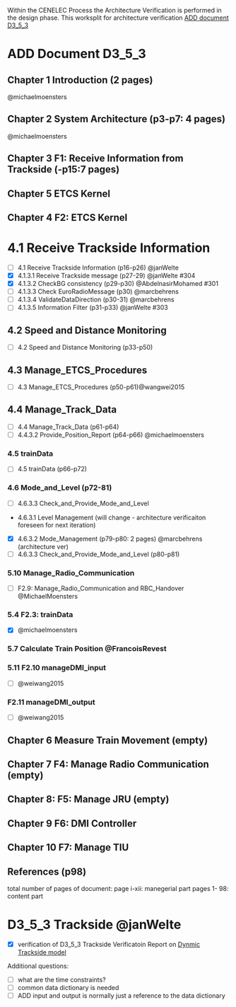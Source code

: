 Within the CENELEC Process the Architecture Verification is performed in the design phase.
This worksplit for architecture verification [ADD document D3_5_3](https://github.com/openETCS/modeling/blob/master/openETCS%20ArchitectureAndDesign/D3.5.3/D3_5_3.pdf)


# ADD Document D3_5_3
## Chapter 1 Introduction (2 pages) 
@michaelmoensters
## Chapter 2 System Architecture (p3-p7: 4 pages) 
@michaelmoensters
## Chapter 3 F1: Receive Information from Trackside (-p15:7 pages) 

## Chapter 5 ETCS Kernel

## Chapter 4 F2: ETCS Kernel 
# 4.1 Receive Trackside Information
- [ ] 4.1 Receive Trackside Information (p16-p26) @janWelte 
- [x] 4.1.3.1 Receive Trackside message (p27-29) @janWelte 
      #304 
- [x] 4.1.3.2 CheckBG consistency (p29-p30) @AbdelnasirMohamed 
       #301 
- [ ] 4.1.3.3 Check EuroRadioMessage (p30) @marcbehrens
- [ ] 4.1.3.4 ValidateDataDirection (p30-31) @marcbehrens
- [ ] 4.1.3.5 Information Filter (p31-p33) @janWelte 
      #303 

## 4.2 Speed and Distance Monitoring
- [ ] 4.2 Speed and Distance Monitoring (p33-p50)

## 4.3 Manage_ETCS_Procedures
- [ ] 4.3 Manage_ETCS_Procedures (p50-p61)@wangwei2015

## 4.4 Manage_Track_Data
- [ ] 4.4 Manage_Track_Data (p61-p64)
- [ ] 4.4.3.2 Provide_Position_Report (p64-p66) @michaelmoensters

### 4.5 trainData
- [ ] 4.5 trainData (p66-p72)

### 4.6 Mode_and_Level (p72-81)
- [ ]  4.6.3.3 Check_and_Provide_Mode_and_Level
- 4.6.3.1 Level Management (will change  - architecture verificaiton foreseen for next iteration)
- [x]  4.6.3.2 Mode_Management (p79-p80: 2 pages)  @marcbehrens (architecture ver)
- [ ]  4.6.3.3 Check_and_Provide_Mode_and_Level (p80-p81)

### 5.10 Manage_Radio_Communication
- [ ] F2.9: Manage_Radio_Communication and RBC_Handover @MichaelMoensters


### 5.4 F2.3: trainData 
- [x] @michaelmoensters

### 5.7 Calculate Train Position @FrancoisRevest 

### 5.11 F2.10 manageDMI_input
- [ ] @weiwang2015

### F2.11 manageDMI_output
- [ ] @weiwang2015

## Chapter 6 Measure Train Movement (empty)

## Chapter 7 F4: Manage Radio Communication (empty)

## Chapter 8: F5: Manage JRU (empty)

## Chapter 9 F6: DMI Controller

## Chapter 10 F7: Manage TIU

## References (p98)

total number of pages of document: 
page i-xii: manegerial part
pages 1- 98: content part

# D3_5_3 Trackside @janWelte 
- [x] verification of D3_5_3 Trackside
  Verificatoin Report on [Dynmic Trackside model](https://github.com/openETCS/validation/blob/703d0b2fc1c27783e3c2f2bef3102e518e867e11/Reports/VerificationReports/Trackside/VerfRprt-DynamicTracksideModel_150821-jw-V01.pdf)


Additional questions:
- [ ] what are the time constraints?
- [ ] common data dictionary is needed
- [ ] ADD input and output is normally just a reference to the data dictionary
